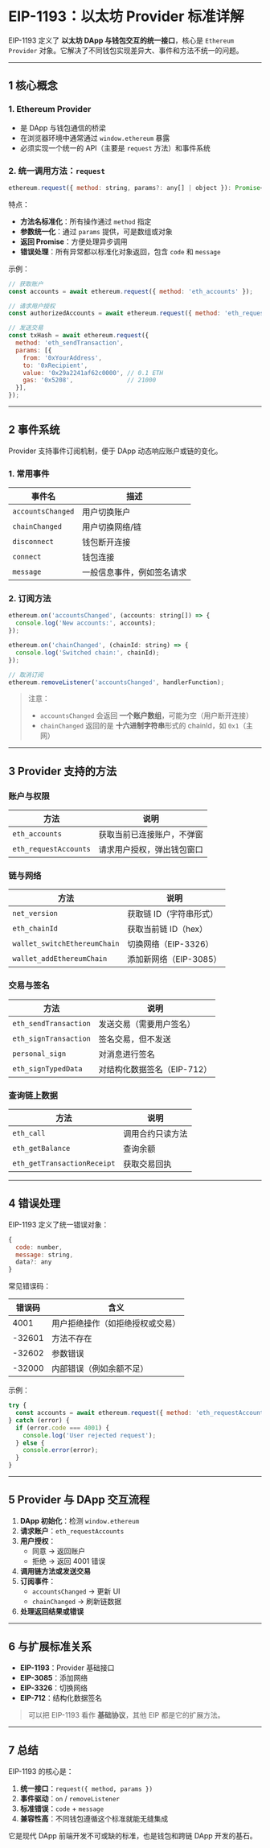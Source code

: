 # **EIP-1193：以太坊 Provider 标准详解**

EIP-1193 定义了 **以太坊 DApp 与钱包交互的统一接口**，核心是 `Ethereum Provider` 对象。它解决了不同钱包实现差异大、事件和方法不统一的问题。

------

## **1 核心概念**

### 1. Ethereum Provider

- 是 DApp 与钱包通信的桥梁
- 在浏览器环境中通常通过 `window.ethereum` 暴露
- 必须实现一个统一的 API（主要是 `request` 方法）和事件系统

### 2. 统一调用方法：`request`

```js
ethereum.request({ method: string, params?: any[] | object }): Promise<any>
```

特点：

- **方法名标准化**：所有操作通过 `method` 指定
- **参数统一化**：通过 `params` 提供，可是数组或对象
- **返回 Promise**：方便处理异步调用
- **错误处理**：所有异常都以标准化对象返回，包含 `code` 和 `message`

示例：

```js
// 获取账户
const accounts = await ethereum.request({ method: 'eth_accounts' });

// 请求用户授权
const authorizedAccounts = await ethereum.request({ method: 'eth_requestAccounts' });

// 发送交易
const txHash = await ethereum.request({
  method: 'eth_sendTransaction',
  params: [{
    from: '0xYourAddress',
    to: '0xRecipient',
    value: '0x29a2241af62c0000', // 0.1 ETH
    gas: '0x5208',               // 21000
  }],
});
```

------

## **2 事件系统**

Provider 支持事件订阅机制，便于 DApp 动态响应账户或链的变化。

### 1. 常用事件

| 事件名            | 描述                       |
| ----------------- | -------------------------- |
| `accountsChanged` | 用户切换账户               |
| `chainChanged`    | 用户切换网络/链            |
| `disconnect`      | 钱包断开连接               |
| `connect`         | 钱包连接                   |
| `message`         | 一般信息事件，例如签名请求 |

### 2. 订阅方法

```js
ethereum.on('accountsChanged', (accounts: string[]) => {
  console.log('New accounts:', accounts);
});

ethereum.on('chainChanged', (chainId: string) => {
  console.log('Switched chain:', chainId);
});

// 取消订阅
ethereum.removeListener('accountsChanged', handlerFunction);
```

> 注意：
>
> - `accountsChanged` 会返回 **一个账户数组**，可能为空（用户断开连接）
> - `chainChanged` 返回的是 **十六进制字符串**形式的 chainId，如 `0x1`（主网）

------

## **3 Provider 支持的方法**

### 账户与权限

| 方法                  | 说明                       |
| --------------------- | -------------------------- |
| `eth_accounts`        | 获取当前已连接账户，不弹窗 |
| `eth_requestAccounts` | 请求用户授权，弹出钱包窗口 |

### 链与网络

| 方法                         | 说明                    |
| ---------------------------- | ----------------------- |
| `net_version`                | 获取链 ID（字符串形式） |
| `eth_chainId`                | 获取当前链 ID（hex）    |
| `wallet_switchEthereumChain` | 切换网络（EIP-3326）    |
| `wallet_addEthereumChain`    | 添加新网络（EIP-3085）  |

### 交易与签名

| 方法                  | 说明                        |
| --------------------- | --------------------------- |
| `eth_sendTransaction` | 发送交易（需要用户签名）    |
| `eth_signTransaction` | 签名交易，但不发送          |
| `personal_sign`       | 对消息进行签名              |
| `eth_signTypedData`   | 对结构化数据签名（EIP-712） |

### 查询链上数据

| 方法                        | 说明             |
| --------------------------- | ---------------- |
| `eth_call`                  | 调用合约只读方法 |
| `eth_getBalance`            | 查询余额         |
| `eth_getTransactionReceipt` | 获取交易回执     |

------

## **4 错误处理**

EIP-1193 定义了统一错误对象：

```js
{
  code: number,
  message: string,
  data?: any
}
```

常见错误码：

| 错误码 | 含义                             |
| ------ | -------------------------------- |
| 4001   | 用户拒绝操作（如拒绝授权或交易） |
| -32601 | 方法不存在                       |
| -32602 | 参数错误                         |
| -32000 | 内部错误（例如余额不足）         |

示例：

```js
try {
  const accounts = await ethereum.request({ method: 'eth_requestAccounts' });
} catch (error) {
  if (error.code === 4001) {
    console.log('User rejected request');
  } else {
    console.error(error);
  }
}
```

------

## **5 Provider 与 DApp 交互流程**

1. **DApp 初始化**：检测 `window.ethereum`
2. **请求账户**：`eth_requestAccounts`
3. **用户授权**：
   - 同意 → 返回账户
   - 拒绝 → 返回 4001 错误
4. **调用链方法或发送交易**
5. **订阅事件**：
   - `accountsChanged` → 更新 UI
   - `chainChanged` → 刷新链数据
6. **处理返回结果或错误**

------

## **6 与扩展标准关系**

- **EIP-1193**：Provider 基础接口
- **EIP-3085**：添加网络
- **EIP-3326**：切换网络
- **EIP-712**：结构化数据签名

> 可以把 EIP-1193 看作 **基础协议**，其他 EIP 都是它的扩展方法。

------

## **7 总结**

EIP-1193 的核心是：

1. **统一接口**：`request({ method, params })`
2. **事件驱动**：`on` / `removeListener`
3. **标准错误**：`code` + `message`
4. **兼容性高**：不同钱包遵循这个标准就能无缝集成

它是现代 DApp 前端开发不可或缺的标准，也是钱包和跨链 DApp 开发的基石。